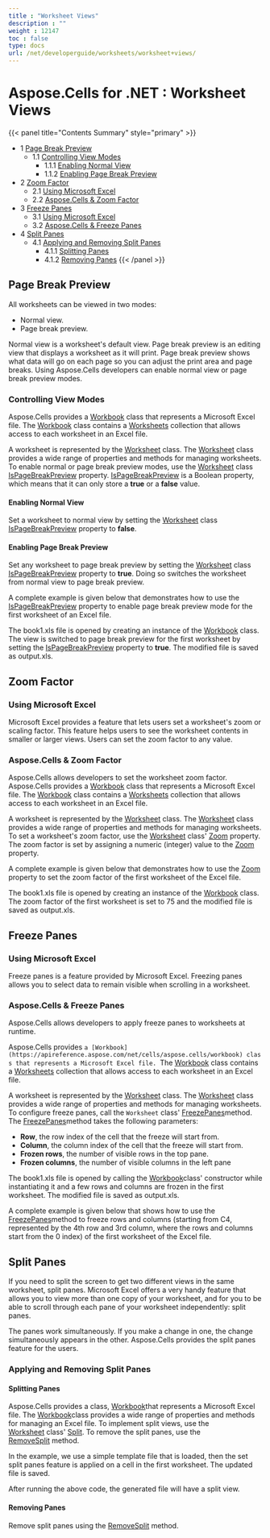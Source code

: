 ```yaml
---
title : "Worksheet Views" 
description : "" 
weight : 12147 
toc : false
type: docs
url: /net/developerguide/worksheets/worksheet+views/
---
```


# Aspose.Cells for .NET : Worksheet Views


{{< panel title="Contents Summary" style="primary" >}}
*   1 [Page Break Preview](#page-break-preview)
    *   1.1 [Controlling View Modes](#controlling-view-modes)
        *   1.1.1 [Enabling Normal View](#enabling-normal-view)
        *   1.1.2 [Enabling Page Break Preview](#enabling-page-break-preview)
*   2 [Zoom Factor](#zoom-factor)
    *   2.1 [Using Microsoft Excel](#using-microsoft-excel)
    *   2.2 [Aspose.Cells & Zoom Factor](#aspose.cells-&-zoom-factor)
*   3 [Freeze Panes](#freeze-panes)
    *   3.1 [Using Microsoft Excel](#using-microsoft-excel)
    *   3.2 [Aspose.Cells & Freeze Panes](#aspose.cells-&-freeze-panes)
*   4 [Split Panes](#split-panes)
    *   4.1 [Applying and Removing Split Panes](#applying-and-removing-split-panes)
        *   4.1.1 [Splitting Panes](#splitting-panes)
        *   4.1.2 [Removing Panes](#removing-panes)
{{< /panel >}}
 

## Page Break Preview

All worksheets can be viewed in two modes:

*   Normal view.
*   Page break preview.

Normal view is a worksheet's default view. Page break preview is an editing view that displays a worksheet as it will print. Page break preview shows what data will go on each page so you can adjust the print area and page breaks. Using Aspose.Cells developers can enable normal view or page break preview modes.

### Controlling View Modes

Aspose.Cells provides a [Workbook](https://apireference.aspose.com/net/cells/aspose.cells/workbook) class that represents a Microsoft Excel file. The [Workbook](https://apireference.aspose.com/net/cells/aspose.cells/workbook) class contains a [Worksheets](https://apireference.aspose.com/net/cells/aspose.cells/workbook/properties/worksheets) collection that allows access to each worksheet in an Excel file.

A worksheet is represented by the [Worksheet](https://apireference.aspose.com/net/cells/aspose.cells/worksheet) class. The [Worksheet](https://apireference.aspose.com/net/cells/aspose.cells/worksheet) class provides a wide range of properties and methods for managing worksheets. To enable normal or page break preview modes, use the [Worksheet](https://apireference.aspose.com/net/cells/aspose.cells/worksheet) class [IsPageBreakPreview](https://apireference.aspose.com/net/cells/aspose.cells/worksheet/properties/ispagebreakpreview) property. [IsPageBreakPreview](https://apireference.aspose.com/net/cells/aspose.cells/worksheet/properties/ispagebreakpreview) is a Boolean property, which means that it can only store a **true** or a **false** value.

#### Enabling Normal View

Set a worksheet to normal view by setting the [Worksheet](https://apireference.aspose.com/net/cells/aspose.cells/worksheet) class [IsPageBreakPreview](https://apireference.aspose.com/net/cells/aspose.cells/worksheet/properties/ispagebreakpreview) property to **false**.

#### Enabling Page Break Preview

Set any worksheet to page break preview by setting the [Worksheet](https://apireference.aspose.com/net/cells/aspose.cells/worksheet) class [IsPageBreakPreview](https://apireference.aspose.com/net/cells/aspose.cells/worksheet/properties/ispagebreakpreview) property to **true**. Doing so switches the worksheet from normal view to page break preview.

A complete example is given below that demonstrates how to use the [IsPageBreakPreview](https://apireference.aspose.com/net/cells/aspose.cells/worksheet/properties/ispagebreakpreview) property to enable page break preview mode for the first worksheet of an Excel file.

The book1.xls file is opened by creating an instance of the [Workbook](https://apireference.aspose.com/net/cells/aspose.cells/workbook) class. The view is switched to page break preview for the first worksheet by setting the [IsPageBreakPreview](https://apireference.aspose.com/net/cells/aspose.cells/worksheet/properties/ispagebreakpreview) property to **true**. The modified file is saved as output.xls.

## Zoom Factor

### Using Microsoft Excel

Microsoft Excel provides a feature that lets users set a worksheet's zoom or scaling factor. This feature helps users to see the worksheet contents in smaller or larger views. Users can set the zoom factor to any value.

### Aspose.Cells & Zoom Factor

Aspose.Cells allows developers to set the worksheet zoom factor.  
Aspose.Cells provides a [Workbook](https://apireference.aspose.com/net/cells/aspose.cells/workbook) class that represents a Microsoft Excel file. The [Workbook](https://apireference.aspose.com/net/cells/aspose.cells/workbook) class contains a [Worksheets](https://apireference.aspose.com/net/cells/aspose.cells/workbook/properties/worksheets) collection that allows access to each worksheet in an Excel file.

A worksheet is represented by the [Worksheet](https://apireference.aspose.com/net/cells/aspose.cells/worksheet) class. The [Worksheet](https://apireference.aspose.com/net/cells/aspose.cells/worksheet) class provides a wide range of properties and methods for managing worksheets. To set a worksheet's zoom factor, use the [Worksheet](https://apireference.aspose.com/net/cells/aspose.cells/worksheet) class' [Zoom](https://apireference.aspose.com/net/cells/aspose.cells/worksheet/properties/zoom) property. The zoom factor is set by assigning a numeric (integer) value to the [Zoom](https://apireference.aspose.com/net/cells/aspose.cells/worksheet/properties/zoom) property.

A complete example is given below that demonstrates how to use the [Zoom](https://apireference.aspose.com/net/cells/aspose.cells/worksheet/properties/zoom) property to set the zoom factor of the first worksheet of the Excel file.

The book1.xls file is opened by creating an instance of the [Workbook](https://apireference.aspose.com/net/cells/aspose.cells/workbook) class. The zoom factor of the first worksheet is set to 75 and the modified file is saved as output.xls.

## Freeze Panes

### Using Microsoft Excel

Freeze panes is a feature provided by Microsoft Excel. Freezing panes allows you to select data to remain visible when scrolling in a worksheet.

### Aspose.Cells & Freeze Panes

Aspose.Cells allows developers to apply freeze panes to worksheets at runtime.

Aspose.Cells provides `a [Workbook](https://apireference.aspose.com/net/cells/aspose.cells/workbook) class that represents a Microsoft Excel file. `The [Workbook](https://apireference.aspose.com/net/cells/aspose.cells/workbook) class contains a [Worksheets](https://apireference.aspose.com/net/cells/aspose.cells/workbook/properties/worksheets) collection that allows access to each worksheet in an Excel file.

A worksheet is represented by the [Worksheet](https://apireference.aspose.com/net/cells/aspose.cells/worksheet) class. The [Worksheet](https://apireference.aspose.com/net/cells/aspose.cells/worksheet) class provides a wide range of properties and methods for managing worksheets. To configure freeze panes, call the `Worksheet` class' [FreezePanes](https://apireference.aspose.com/net/cells/aspose.cells/worksheet/methods/freezepanes/index)method. The [FreezePanes](https://apireference.aspose.com/net/cells/aspose.cells/worksheet/methods/freezepanes/index)method takes the following parameters:

*   **Row**, the row index of the cell that the freeze will start from.
*   **Column**, the column index of the cell that the freeze will start from.
*   **Frozen rows**, the number of visible rows in the top pane.
*   **Frozen columns**, the number of visible columns in the left pane

The book1.xls file is opened by calling the [Workbook](https://apireference.aspose.com/net/cells/aspose.cells/workbook)class' constructor while instantiating it and a few rows and columns are frozen in the first worksheet. The modified file is saved as output.xls.

A complete example is given below that shows how to use the [FreezePanes](https://apireference.aspose.com/net/cells/aspose.cells/worksheet/methods/freezepanes/index)method to freeze rows and columns (starting from C4, represented by the 4th row and 3rd column, where the rows and columns start from the 0 index) of the first worksheet of the Excel file.

## Split Panes

If you need to split the screen to get two different views in the same worksheet, split panes. Microsoft Excel offers a very handy feature that allows you to view more than one copy of your worksheet, and for you to be able to scroll through each pane of your worksheet independently: split panes.

The panes work simultaneously. If you make a change in one, the change simultaneously appears in the other. Aspose.Cells provides the split panes feature for the users.

### Applying and Removing Split Panes

#### Splitting Panes

Aspose.Cells provides a class, [Workbook](https://apireference.aspose.com/net/cells/aspose.cells/workbook)that represents a Microsoft Excel file. The [Workbook](https://apireference.aspose.com/net/cells/aspose.cells/workbook)class provides a wide range of properties and methods for managing an Excel file. To implement split views, use the [Worksheet](https://apireference.aspose.com/net/cells/aspose.cells/worksheet) class' [Split](https://apireference.aspose.com/net/cells/aspose.cells/worksheet/methods/split). To remove the split panes, use the [RemoveSplit](https://apireference.aspose.com/net/cells/aspose.cells/worksheet/methods/removesplit) method.

In the example, we use a simple template file that is loaded, then the set split panes feature is applied on a cell in the first worksheet. The updated file is saved.

After running the above code, the generated file will have a split view.

#### Removing Panes

Remove split panes using the [RemoveSplit](https://apireference.aspose.com/net/cells/aspose.cells/worksheet/methods/removesplit) method.


